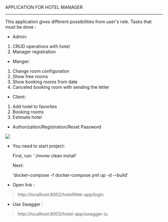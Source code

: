 APPLICATION FOR HOTEL MANAGER
***
This application gives different
possibilities from user's role. Tasks that must be done :
* Admin:
1. CRUD operations with hotel
2. Manager registration
* Manger:
1. Change room configuration
2. Show free rooms
3. Show booking rooms from date
4. Canceled booking room with sending the letter
* Client:
1. Add hotel to favorites
2. Booking rooms
3. Estimate hotel
* Authorization/Registration/Reset Password

![](\.img\SHEMA_BD.png)

* You need to start project:

  First, run:
    './mvnw clean install'

  Next:

    'docker-compose -f docker-compose.yml up -d --build'
* Open link : 
> http://localhost:8002/hotelWeb-app/login
* Use Swagger :
> http://localhost:8003/hotel-app/swagger-iu
